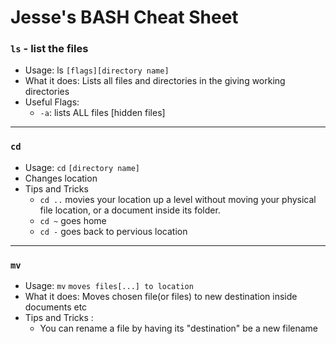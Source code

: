 # Jesse's BASH Cheat Sheet
### `ls` - list the files
* Usage: ls `[flags][directory name]`
* What it does: Lists all files and directories in the giving working directories
* Useful Flags:
    * `-a`: lists ALL files [hidden files]
---
### `cd`
* Usage: `cd` `[directory name]`
* Changes location
* Tips and Tricks
    * `cd ..` movies your location up a level without moving your physical file location, or a document inside its folder.
    * `cd ~` goes home
    * `cd -` goes back to pervious location
---
### `mv`
* Usage: `mv` `moves files[...] to location`
* What it does: Moves chosen file(or files) to new destination inside documents etc
* Tips and Tricks :
    * You can rename a file by having its "destination" be a new filename